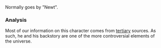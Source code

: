 
Normally goes by "Newt".

### Analysis

Most of our information on this character comes from [tertiary] sources. As such, he and his backstory are one of the more controversial elements of the universe.

[tertiary]: /Harrypedia/#tertiary-sources/
